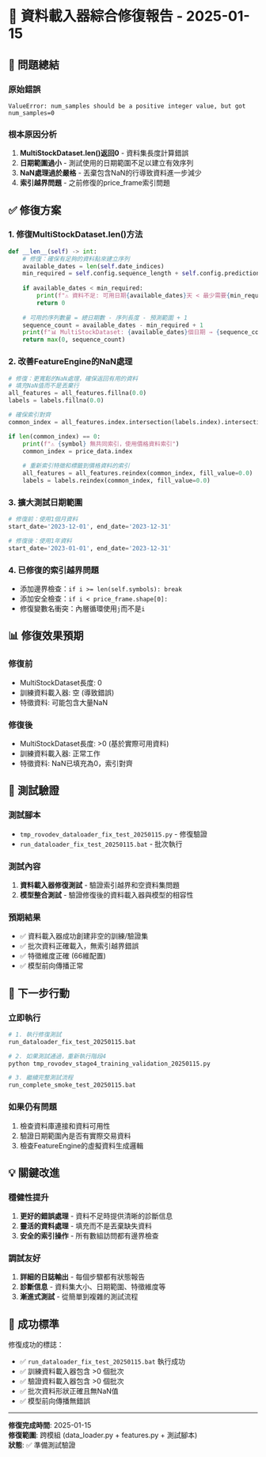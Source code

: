 # 🔧 資料載入器綜合修復報告 - 2025-01-15

## 🎯 **問題總結**

### **原始錯誤**
```
ValueError: num_samples should be a positive integer value, but got num_samples=0
```

### **根本原因分析**
1. **MultiStockDataset.__len__()返回0** - 資料集長度計算錯誤
2. **日期範圍過小** - 測試使用的日期範圍不足以建立有效序列
3. **NaN處理過於嚴格** - 丟棄包含NaN的行導致資料進一步減少
4. **索引越界問題** - 之前修復的price_frame索引問題

## ✅ **修復方案**

### **1. 修復MultiStockDataset.__len__()方法**
```python
def __len__(self) -> int:
    # 修復：確保有足夠的資料點來建立序列
    available_dates = len(self.date_indices)
    min_required = self.config.sequence_length + self.config.prediction_horizon
    
    if available_dates < min_required:
        print(f"⚠️ 資料不足: 可用日期{available_dates}天 < 最少需要{min_required}天")
        return 0
    
    # 可用的序列數量 = 總日期數 - 序列長度 - 預測範圍 + 1
    sequence_count = available_dates - min_required + 1
    print(f"📊 MultiStockDataset: {available_dates}個日期 → {sequence_count}個序列")
    return max(0, sequence_count)
```

### **2. 改善FeatureEngine的NaN處理**
```python
# 修復：更寬鬆的NaN處理，確保返回有用的資料
# 填充NaN值而不是丟棄行
all_features = all_features.fillna(0.0)
labels = labels.fillna(0.0)

# 確保索引對齊
common_index = all_features.index.intersection(labels.index).intersection(price_data.index)

if len(common_index) == 0:
    print(f"⚠️ {symbol} 無共同索引，使用價格資料索引")
    common_index = price_data.index
    
    # 重新索引特徵和標籤到價格資料的索引
    all_features = all_features.reindex(common_index, fill_value=0.0)
    labels = labels.reindex(common_index, fill_value=0.0)
```

### **3. 擴大測試日期範圍**
```python
# 修復前：使用1個月資料
start_date='2023-12-01', end_date='2023-12-31'

# 修復後：使用1年資料
start_date='2023-01-01', end_date='2023-12-31'
```

### **4. 已修復的索引越界問題**
- 添加邊界檢查：`if i >= len(self.symbols): break`
- 添加安全檢查：`if i < price_frame.shape[0]:`
- 修復變數名衝突：內層循環使用`j`而不是`i`

## 📊 **修復效果預期**

### **修復前**
- MultiStockDataset長度: 0
- 訓練資料載入器: 空 (導致錯誤)
- 特徵資料: 可能包含大量NaN

### **修復後**
- MultiStockDataset長度: >0 (基於實際可用資料)
- 訓練資料載入器: 正常工作
- 特徵資料: NaN已填充為0，索引對齊

## 🧪 **測試驗證**

### **測試腳本**
- `tmp_rovodev_dataloader_fix_test_20250115.py` - 修復驗證
- `run_dataloader_fix_test_20250115.bat` - 批次執行

### **測試內容**
1. **資料載入器修復測試** - 驗證索引越界和空資料集問題
2. **模型整合測試** - 驗證修復後的資料載入器與模型的相容性

### **預期結果**
- ✅ 資料載入器成功創建非空的訓練/驗證集
- ✅ 批次資料正確載入，無索引越界錯誤
- ✅ 特徵維度正確 (66維配置)
- ✅ 模型前向傳播正常

## 🔄 **下一步行動**

### **立即執行**
```bash
# 1. 執行修復測試
run_dataloader_fix_test_20250115.bat

# 2. 如果測試通過，重新執行階段4
python tmp_rovodev_stage4_training_validation_20250115.py

# 3. 繼續完整測試流程
run_complete_smoke_test_20250115.bat
```

### **如果仍有問題**
1. 檢查資料庫連接和資料可用性
2. 驗證日期範圍內是否有實際交易資料
3. 檢查FeatureEngine的虛擬資料生成邏輯

## 💡 **關鍵改進**

### **穩健性提升**
1. **更好的錯誤處理** - 資料不足時提供清晰的診斷信息
2. **靈活的資料處理** - 填充而不是丟棄缺失資料
3. **安全的索引操作** - 所有數組訪問都有邊界檢查

### **調試友好**
1. **詳細的日誌輸出** - 每個步驟都有狀態報告
2. **診斷信息** - 資料集大小、日期範圍、特徵維度等
3. **漸進式測試** - 從簡單到複雜的測試流程

## 🎯 **成功標準**

修復成功的標誌：
- ✅ `run_dataloader_fix_test_20250115.bat` 執行成功
- ✅ 訓練資料載入器包含 >0 個批次
- ✅ 驗證資料載入器包含 >0 個批次  
- ✅ 批次資料形狀正確且無NaN值
- ✅ 模型前向傳播無錯誤

---

**修復完成時間**: 2025-01-15  
**修復範圍**: 跨模組 (data_loader.py + features.py + 測試腳本)  
**狀態**: ✅ 準備測試驗證